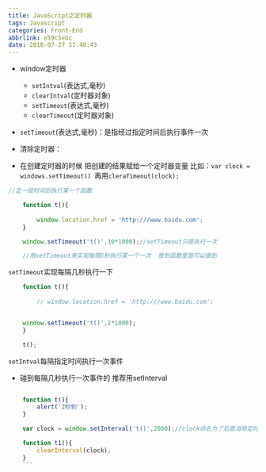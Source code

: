 ```yaml
---
title: JavaScript之定时器
tags: Javascript
categories: Front-End
abbrlink: e59c5ebc
date: 2016-07-27 11:40:43
---
```


- window定时器

   - `setIntval`(表达式,毫秒)
  - `clearIntval`(定时器对象)
  - `setTimeout`(表达式,毫秒)
  - `clearTimeout`(定时器对象)
 <!--more-->
 
- `setTimeout`(表达式,毫秒)：是指经过指定时间后执行事件一次
 
- 清除定时器：
 
- 在创建定时器的时候 把创建的结果赋给一个定时器变量 比如：`var clock = windows.setTimeout() `再用`cleraTimeout(clock);`

```js
//定一段时间后执行某一个函数

	function t(){
		 
		window.location.href = 'http:///www.baidu.com';
	}

	window.setTimeout('t()',10*1000);//setTimeout只是执行一次

	//用setTimeout来实现每隔5秒执行某一个一次  放到函数里面可以做到

```

`setTimeout`实现每隔几秒执行一下

```js
	function t(){
		 
		// window.location.href = 'http:///www.baidu.com';


	window.setTimeout('t()',2*1000);
	}

	t();

```

`setIntval`每隔指定时间执行一次事件

- 碰到每隔几秒执行一次事件的 推荐用setInterval

```js

	function t(){
		alert('2秒到');
	}

	var clock = window.setInterval('t()',2000);//clock命名为了后面消除定时器用到 这个变量是指向定时器

	function t1(){
		clearInterval(clock);
	}
    ```

